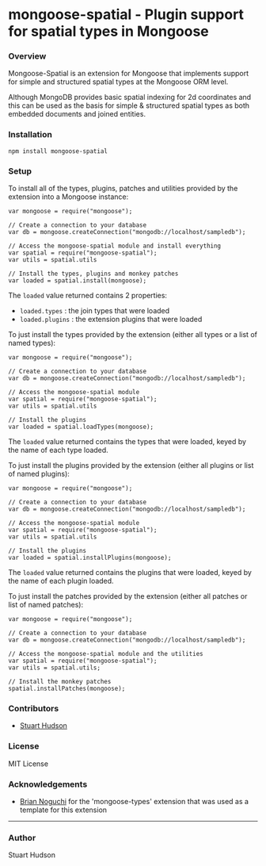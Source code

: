 mongoose-spatial - Plugin support for spatial types in Mongoose
================

### Overview

Mongoose-Spatial is an extension for Mongoose that implements support for simple and structured spatial types
at the Mongoose ORM level.

Although MongoDB provides basic spatial indexing for 2d coordinates and this can be used as the basis for 
simple & structured spatial types as both embedded documents and joined entities.

### Installation
	npm install mongoose-spatial

### Setup
To install all of the types, plugins, patches and utilities provided by the extension into a Mongoose 
instance:

	var mongoose = require("mongoose");
	   
	// Create a connection to your database
	var db = mongoose.createConnection("mongodb://localhost/sampledb");
	
	// Access the mongoose-spatial module and install everything
	var spatial = require("mongoose-spatial");
	var utils = spatial.utils
	
	// Install the types, plugins and monkey patches
	var loaded = spatial.install(mongoose);

The `loaded` value returned contains 2 properties:

- `loaded.types` : the join types that were loaded
- `loaded.plugins` : the extension plugins that were loaded

To just install the types provided by the extension (either all types or a list of named types):

	var mongoose = require("mongoose");
   
	// Create a connection to your database
	var db = mongoose.createConnection("mongodb://localhost/sampledb");

	// Access the mongoose-spatial module
	var spatial = require("mongoose-spatial");
	var utils = spatial.utils
	
	// Install the plugins
	var loaded = spatial.loadTypes(mongoose);

The `loaded` value returned contains the types that were loaded, keyed by the name of each type 
loaded.

To just install the plugins provided by the extension (either all plugins or list of named plugins):

	var mongoose = require("mongoose");
	   
	// Create a connection to your database
	var db = mongoose.createConnection("mongodb://localhost/sampledb");
	
	// Access the mongoose-spatial module
	var spatial = require("mongoose-spatial");
	var utils = spatial.utils
	
	// Install the plugins
	var loaded = spatial.installPlugins(mongoose);

The `loaded` value returned contains the plugins that were loaded, keyed by the name of each plugin 
loaded.

To just install the patches provided by the extension (either all patches or list of named patches):

	var mongoose = require("mongoose");
	   
	// Create a connection to your database
	var db = mongoose.createConnection("mongodb://localhost/sampledb");
	
	// Access the mongoose-spatial module and the utilities
	var spatial = require("mongoose-spatial");
	var utils = spatial.utils;
	
	// Install the monkey patches
	spatial.installPatches(mongoose);

### Contributors
- [Stuart Hudson](https://github.com/goulash1971)

### License
MIT License

### Acknowledgements
- [Brian Noguchi](https://github.com/bnoguchi) for the 'mongoose-types' extension that was used as a template for this extension

---
### Author
Stuart Hudson		 
